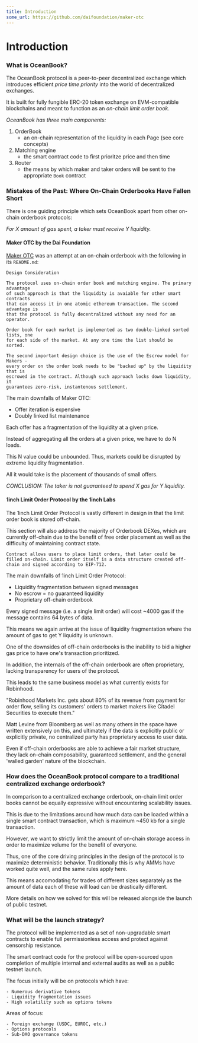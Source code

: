 ```yaml
---
title: Introduction
some_url: https://github.com/daifoundation/maker-otc
---
```

# Introduction

### **What is OceanBook?**

The OceanBook protocol is a peer-to-peer decentralized exchange which introduces efficient <em>price time priority</em> into the world of decentralized exchanges.

It is built for fully fungible ERC-20 token exchange on EVM-compatible blockchains and meant to function as an <em>on-chain limit order book</em>.

<em>OceanBook has three main components:</em>

1. OrderBook
    * an on-chain representation of the liquidity in each Page (see core concepts)
2. Matching engine
    * the smart contract code to first prioritze price and then time
3. Router
    * the means by which maker and taker orders will be sent to the appropriate `Book`   contract

### **Mistakes of the Past: Where On-Chain Orderbooks Have Fallen Short**

There is one guiding principle which sets OceanBook apart from other on-chain orderbook protocols:

<em>For X amount of gas spent, a taker must receive Y liquidity.</em>

#### **Maker OTC by the Dai Foundation**

[Maker OTC](https://github.com/daifoundation/maker-otc) was an attempt at an on-chain orderbook with the following in its `README.md`:

```
Design Consideration

The protocol uses on-chain order book and matching engine. The primary advantage
of such approach is that the liquidity is avaiable for other smart contracts 
that can access it in one atomic ethereum transaction. The second advantage is
that the protocol is fully decentralized without any need for an operator.

Order book for each market is implemented as two double-linked sorted lists, one
for each side of the market. At any one time the list should be sorted.

The second important design choice is the use of the Escrow model for Makers - 
every order on the order book needs to be "backed up" by the liquidity that is
escrowed in the contract. Although such approach locks down liquidity, it 
guarantees zero-risk, instantenous settlement.
```

The main downfalls of Maker OTC:

- Offer iteration is expensive
- Doubly linked list maintenance

Each offer has a fragmentation of the liquidity at a given price.

Instead of aggregating all the orders at a given price, we have to do N loads.

This N value could be unbounded. Thus, markets could be disrupted by extreme liquidity fragmentation.

All it would take is the placement of thousands of small offers.

<em>CONCLUSION: The taker is not guaranteed to spend X gas for Y liquidity.</em>

#### **1inch Limit Order Protocol by the 1inch Labs**

The 1inch Limit Order Protocol is vastly different in design in that the limit order book is stored off-chain.

This section will also address the majority of Orderbook DEXes, which are currently off-chain due to the benefit of free order placement as well as the difficulty of maintaining contract state.

```
Contract allows users to place limit orders, that later could be filled on-chain. Limit order itself is a data structure created off-chain and signed according to EIP-712.
``` 

The main downfalls of 1inch Limit Order Protocol:

- Liquidity fragmentation between signed messages
- No escrow = no guaranteed liquidity
- Proprietary off-chain orderbook

Every signed message (i.e. a single limit order) will cost ~4000 gas if the message contains 64 bytes of data.

This means we again arrive at the issue of liquidity fragmentation where the amount of gas to get Y liquidity is unknown.

One of the downsides of off-chain orderbooks is the inability to bid a higher gas price to have one's transaction prioritized.

In addition, the internals of the off-chain orderbook are often proprietary, lacking transparency for users of the protocol.

This leads to the same business model as what currently exists for Robinhood.

"Robinhood Markets Inc. gets about 80% of its revenue from payment for order flow, selling its customers' orders to market makers like Citadel Securities to execute them."

Matt Levine from Bloomberg as well as many others in the space have written extensively on this, and ultimately if the data is explicitly public or explicitly private, no centralized party has proprietary access to user data.

Even if off-chain orderbooks are able to achieve a fair market structure, they lack on-chain composability, guaranteed settlement, and the general 'walled garden' nature of the blockchain.

### **How does the OceanBook protocol compare to a traditional centralized exchange orderbook?**

In comparison to a centralized exchange orderbook, on-chain limit order books cannot be equally expressive without encountering scalability issues.

This is due to the limitations around how much data can be loaded within a single smart contract transaction, which is maximum ~450 kb for a single transaction.

However, we want to strictly limit the amount of on-chain storage access in order to maximize volume for the benefit of everyone.

Thus, one of the core driving principles in the design of the protocol is to maximize deterministic behavior. Traditionally this is why AMMs have worked quite well, and the same rules apply here.

This means accomodating for trades of different sizes separately as the amount of data each of these will load can be drastically different.

More details on how we solved for this will be released alongside the launch of public testnet.

### **What will be the launch strategy?**

The protocol will be implemented as a set of non-upgradable smart contracts to enable full permissionless access and protect against censorship resistance.

The smart contract code for the protocol will be open-sourced upon completion of multiple internal and external audits as well as a public testnet launch.

The focus initially will be on protocols which have:

    - Numerous derivative tokens 
    - Liquidity fragmentation issues
    - High volatility such as options tokens

Areas of focus:

    - Foreign exchange (USDC, EUROC, etc.)
    - Options protocols
    - Sub-DAO governance tokens
<br/>
<br/>







